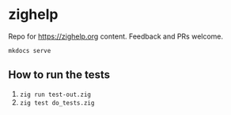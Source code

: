 # zighelp

Repo for https://zighelp.org content. Feedback and PRs welcome.

`mkdocs serve`

## How to run the tests

1. `zig run test-out.zig`
2. `zig test do_tests.zig`
